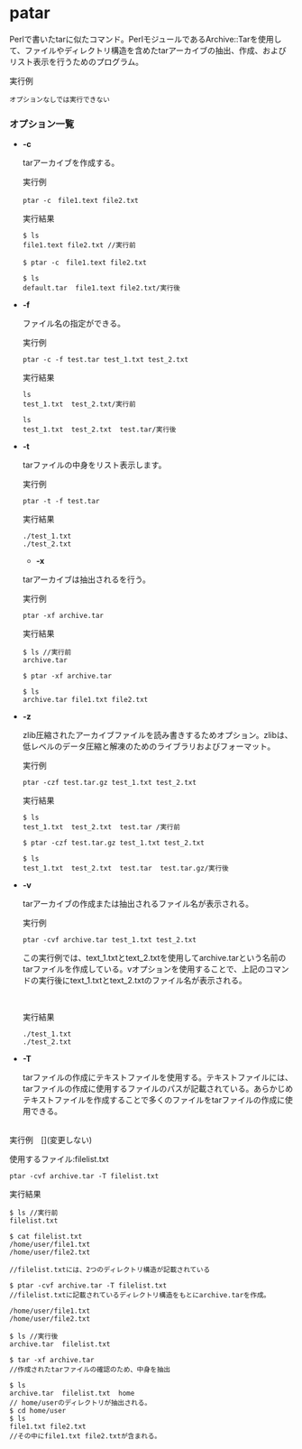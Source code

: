 [](ファイル名はコマンド名.md)
# patar
Perlで書いたtarに似たコマンド。PerlモジュールであるArchive::Tarを使用して、ファイルやディレクトリ構造を含めたtarアーカイブの抽出、作成、およびリスト表示を行うためのプログラム。

  実行例 [](変更しない)
  
  ```
  オプションなしでは実行できない
  ```


  

### オプション一覧


- **-c**
  
  tarアーカイブを作成する。

  実行例 [](変更しない)
  
  ```
  ptar -c　file1.text file2.txt
  ```


  実行結果　[](変更しない)


  ```
  $ ls
  file1.text file2.txt //実行前

  $ ptar -c　file1.text file2.txt

  $ ls
  default.tar  file1.text file2.txt/実行後
  ```
- **-f** 
    
  ファイル名の指定ができる。
  
  実行例　[](変更しない)
  
  ```
  ptar -c -f test.tar test_1.txt test_2.txt 
  ```


  実行結果　[](変更しない)


  ```
  ls
  test_1.txt  test_2.txt/実行前
  
  ls
  test_1.txt  test_2.txt  test.tar/実行後
  ```
- **-t** 
    
  tarファイルの中身をリスト表示します。
  
  実行例　[](変更しない)
  
  ```
  ptar -t -f test.tar
  ```


  実行結果　[](変更しない)


  ```
  ./test_1.txt
  ./test_2.txt
  ```
  - **-x** 
    
  tarアーカイブは抽出されるを行う。
  
  実行例　[](変更しない)
  
  ```
  ptar -xf archive.tar
  ```
  


  実行結果　[](変更しない)


  ```
  $ ls //実行前
  archive.tar

  $ ptar -xf archive.tar

  $ ls 
  archive.tar file1.txt file2.txt
  ```

- **-z** 
    
  zlib圧縮されたアーカイブファイルを読み書きするためオプション。zlibは、低レベルのデータ圧縮と解凍のためのライブラリおよびフォーマット。
  
  実行例　[](変更しない)
  
  ```
  ptar -czf test.tar.gz test_1.txt test_2.txt
  ```


  実行結果　[](変更しない)


  ```
  $ ls
  test_1.txt  test_2.txt  test.tar /実行前

  $ ptar -czf test.tar.gz test_1.txt test_2.txt

  $ ls
  test_1.txt  test_2.txt  test.tar  test.tar.gz/実行後
  ```


- **-v** 
    
  tarアーカイブの作成または抽出されるファイル名が表示される。
  
  実行例　[](変更しない)
  
  ```
  ptar -cvf archive.tar test_1.txt test_2.txt
  ```
  この実行例では、text_1.txtとtext_2.txtを使用してarchive.tarという名前のtarファイルを作成している。vオプションを使用することで、上記のコマンドの実行後にtext_1.txtとtext_2.txtのファイル名が表示される。
  

  <br>

  実行結果　[](変更しない)


  ```
  ./test_1.txt
  ./test_2.txt
  ```
  


- **-T** 
  
  tarファイルの作成にテキストファイルを使用する。テキストファイルには、tarファイルの作成に使用するファイルのパスが記載されている。あらかじめテキストファイルを作成することで多くのファイルをtarファイルの作成に使用できる。
<br>
  実行例　[](変更しない)

  使用するファイル:filelist.txt

  
  
  ```
  ptar -cvf archive.tar -T filelist.txt
  ```


  実行結果　[](変更しない)


  ```
  $ ls //実行前
  filelist.txt 

  $ cat filelist.txt 
  /home/user/file1.txt
  /home/user/file2.txt

  //filelist.txtには、2つのディレクトリ構造が記載されている

  $ ptar -cvf archive.tar -T filelist.txt
  //filelist.txtに記載されているディレクトリ構造をもとにarchive.tarを作成。

  /home/user/file1.txt
  /home/user/file2.txt

  $ ls //実行後
  archive.tar  filelist.txt

  $ tar -xf archive.tar
  //作成されたtarファイルの確認のため、中身を抽出

  $ ls
  archive.tar  filelist.txt  home
  // home/userのディレクトリが抽出される。
  $ cd home/user
  $ ls
  file1.txt file2.txt
  //その中にfile1.txt file2.txtが含まれる。
  ```





